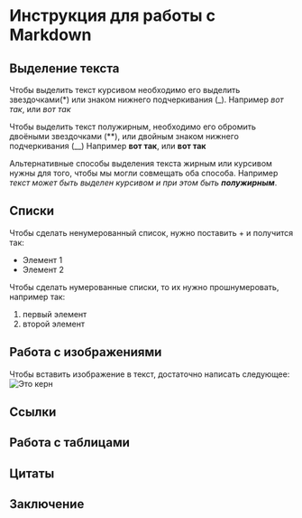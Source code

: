 # Инструкция для работы с Markdown

## Выделение текста

Чтобы выделить текст курсивом необходимо его выделить звездочками(*) или знаком нижнего подчеркивания (_). Например *вот так*, или _вот так_

Чтобы выделить текст полужирным, необходимо его обромить двоёными звездочками (**), или двойным знаком нижнего подчеркивания (__) Например **вот так**, или __вот так__ 

Альтернативные способы выделения текста жирным или курсивом нужны для того, чтобы мы могли совмещать оба способа. Например _текст может быть выделен курсивом и при этом быть **полужирным**_.

## Списки

Чтобы сделать ненумерованный список, нужно поставить + и получится так:

+ Элемент 1
+ Элемент 2

Чтобы сделать нумерованные списки, то их нужно прошнумеровать, например так:

1. первый элемент
2. второй элемент

## Работа с изображениями

Чтобы вставить изображение в текст, достаточно написать следующее:
![Это керн](kern.jpg)

## Ссылки

## Работа с таблицами

## Цитаты

## Заключение